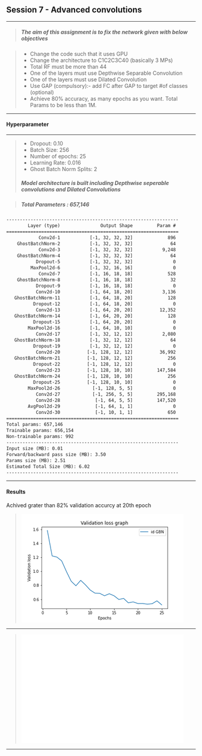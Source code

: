
## Session 7 - Advanced convolutions
***

> ##### The aim of this assignment is to fix the network given with below objectives

> * Change the code such that it uses GPU
> * Change the architecture to C1C2C3C40 (basically 3 MPs)
> * Total RF must be more than 44
> * One of the layers must use Depthwise Separable Convolution
> * One of the layers must use Dilated Convolution
> * Use GAP (compulsory):- add FC after GAP to target #of classes (optional)
> * Achieve 80% accuracy, as many epochs as you want. Total Params to be less than 1M.

***
#### Hyperparameter
***

> - Dropout: 0.10
> - Batch Size: 256
> - Number of epochs: 25
> - Learning Rate: 0.016
> - Ghost Batch Norm Splits: 2
> ##### Model architecture is built including Depthwise seperable convolutions and Dilated Convolutions

> ##### Total Parameters : 657,146

```
----------------------------------------------------------------
        Layer (type)               Output Shape         Param #
================================================================
            Conv2d-1           [-1, 32, 32, 32]             896
    GhostBatchNorm-2           [-1, 32, 32, 32]              64
            Conv2d-3           [-1, 32, 32, 32]           9,248
    GhostBatchNorm-4           [-1, 32, 32, 32]              64
           Dropout-5           [-1, 32, 32, 32]               0
         MaxPool2d-6           [-1, 32, 16, 16]               0
            Conv2d-7           [-1, 16, 18, 18]             528
    GhostBatchNorm-8           [-1, 16, 18, 18]              32
           Dropout-9           [-1, 16, 18, 18]               0
           Conv2d-10           [-1, 64, 18, 20]           3,136
   GhostBatchNorm-11           [-1, 64, 18, 20]             128
          Dropout-12           [-1, 64, 18, 20]               0
           Conv2d-13           [-1, 64, 20, 20]          12,352
   GhostBatchNorm-14           [-1, 64, 20, 20]             128
          Dropout-15           [-1, 64, 20, 20]               0
        MaxPool2d-16           [-1, 64, 10, 10]               0
           Conv2d-17           [-1, 32, 12, 12]           2,080
   GhostBatchNorm-18           [-1, 32, 12, 12]              64
          Dropout-19           [-1, 32, 12, 12]               0
           Conv2d-20          [-1, 128, 12, 12]          36,992
   GhostBatchNorm-21          [-1, 128, 12, 12]             256
          Dropout-22          [-1, 128, 12, 12]               0
           Conv2d-23          [-1, 128, 10, 10]         147,584
   GhostBatchNorm-24          [-1, 128, 10, 10]             256
          Dropout-25          [-1, 128, 10, 10]               0
        MaxPool2d-26            [-1, 128, 5, 5]               0
           Conv2d-27            [-1, 256, 5, 5]         295,168
           Conv2d-28             [-1, 64, 5, 5]         147,520
        AvgPool2d-29             [-1, 64, 1, 1]               0
           Conv2d-30             [-1, 10, 1, 1]             650
================================================================
Total params: 657,146
Trainable params: 656,154
Non-trainable params: 992
----------------------------------------------------------------
Input size (MB): 0.01
Forward/backward pass size (MB): 3.50
Params size (MB): 2.51
Estimated Total Size (MB): 6.02
----------------------------------------------------------------
```
***
#### Results

Achived grater than 82% validation accurcy at 20th epoch

> ![My Image](https://github.com/hardayaleva5/EVA5_Phase1_Assignment/blob/master/Session_7/Validation_Loss_Graph.png)
***


> ![My Image](https://github.com/hardayaleva5/EVA5_Phase1_Assignment/blob/master/Session_7/Validation_Accuracy_Graph.png)

***